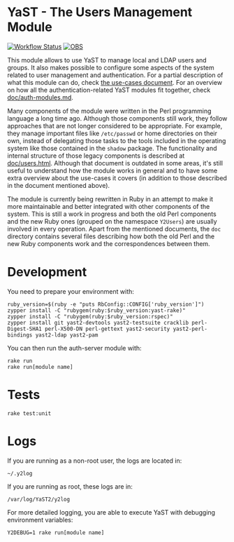 # YaST - The Users Management Module #

[![Workflow Status](https://github.com/yast/yast-users/workflows/CI/badge.svg?branch=master)](
https://github.com/yast/yast-users/actions?query=branch%3Amaster)
[![OBS](https://github.com/yast/yast-users/actions/workflows/submit.yml/badge.svg)](https://github.com/yast/yast-users/actions/workflows/submit.yml)

This module allows to use YaST to manage local and LDAP users and groups. It also makes possible to
configure some aspects of the system related to user management and authentication. For a partial
description of what this module can do, check [the use-cases document](doc/use-cases.md). For an
overview on how all the authentication-related YaST modules fit together, check
[doc/auth-modules.md](doc/auth-modules.md).

Many components of the module were written in the Perl programming language a long time ago.
Although those components still work, they follow approaches that are not longer considered to be
appropriate. For example, they manage important files like `/etc/passwd` or home directories on
their own, instead of delegating those tasks to the tools included in the operating system like
those contained in the `shadow` package. The functionality and internal structure of those legacy
components is described at [doc/users.html](doc/users.html). Although that document is outdated in
some areas, it's still useful to understand how the module works in general and to have some extra
overview about the use-cases it covers (in addition to those described in the document mentioned
above).

The module is currently being rewritten in Ruby in an attempt to make it more maintainable and
better integrated with other components of the system. This is still a work in progress and both the
old Perl components and the new Ruby ones (grouped on the namespace `Y2Users`) are usually involved
in every operation. Apart from the mentioned documents, the `doc` directory contains several files
describing how both the old Perl and the new Ruby components work and the correspondences between
them.

# Development

You need to prepare your environment with:

```
ruby_version=$(ruby -e "puts RbConfig::CONFIG['ruby_version']")
zypper install -C "rubygem(ruby:$ruby_version:yast-rake)"
zypper install -C "rubygem(ruby:$ruby_version:rspec)"
zypper install git yast2-devtools yast2-testsuite cracklib perl-Digest-SHA1 perl-X500-DN perl-gettext yast2-security yast2-perl-bindings yast2-ldap yast2-pam
```

You can then run the auth-server module with:

```
rake run
rake run[module name]
```

# Tests

```
rake test:unit
```

# Logs

If you are running as a non-root user, the logs are located in:

```
~/.y2log
```

If you are running as root, these logs are in:

```
/var/log/YaST2/y2log
```

For more detailed logging, you are able to execute YaST with debugging environment variables:

```
Y2DEBUG=1 rake run[module name]
```
